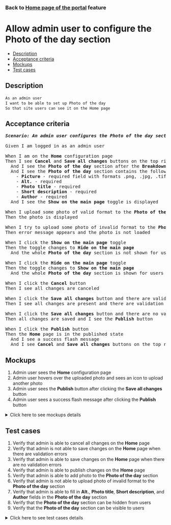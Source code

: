 ### Back to [Home page of the portal](../../) feature

# Allow admin user to configure the Photo of the day section

- [Description](#description)
- [Acceptance criteria](#acceptance-criteria)
- [Mockups](#mockups)
- [Test cases](#test-cases)

## Description

    As an admin user
    I want to be able to set up Photo of the day
    So that site users can see it on the Home page

## Acceptance criteria

<pre>
<b><i>Scenario: An admin user configures the Photo of the day section</i></b>

Given I am logged in as an admin user

When I am on the <b>Home</b> configuration page
Then I see <b>Cancel</b> and <b>Save all changes</b> buttons on the top right corner
  And I see the <b>Photo of the day</b> section after the <b>Breakdown</b> section
  And I see the <b>Photo of the day</b> section contains the following:
    - <b>Picture</b> - required field with formats .png, .jpg, .tif, .jpeg
    - <b>Alt.</b> - required
    - <b>Photo title</b> - required
    - <b>Short description</b> - required
    - <b>Author</b> - required
  And I see the <b>Show on the main page</b> toggle is displayed

When I upload some photo of valid format to the <b>Photo of the day</b> section
Then the photo is displayed

When I try to upload some photo of invalid format to the <b>Photo of the day</b> section
Then error message appears and the photo is not loaded

When I click the <b>Show on the main page</b> toggle
Then the toggle changes to <b>Hide on the main page</b>
  And the whole <b>Photo of the day</b> section is not shown for users on the <b>Home</b> page

When I click the <b>Hide on the main page</b> toggle
Then the toggle changes to <b>Show on the main page</b>
  And the whole <b>Photo of the day</b> section is shown for users on the <b>Home</b> page

When I click the <b>Cancel</b> button
Then I see all changes are canceled

When I click the <b>Save all changes</b> button and there are validation errors
Then I see all changes are present and there are validation errors highlighted

When I click the <b>Save all changes</b> button and there are no validation errors
Then all changes are saved and I see the <b>Publish</b> button

When I click the <b>Publish</b> button
Then the <b>Home</b> page is in the published state
  And I see a success flash message
  And I see <b>Cancel</b> and <b>Save all changes</b> buttons on the top right corner
</pre>

## Mockups

1. Admin user sees the <b>Home</b> configuration page
2. Admin user hovers over the uploaded photo and sees an icon to upload another photo
3. Admin user sees the <b>Publish</b> button after clicking the <b>Save all changes</b> button
4. Admin user sees a success flash message after clicking the <b>Publish</b> button

<details>
  <summary>Click here to see mockups details</summary>

**1. Admin user sees the Home configuration page:**

![Admin user sees the Home configuration page](/products/sport_news_portal/web_application_features/home_page/images/home_configuration.png)

**2. Admin user hovers over the uploaded photo and sees an icon to upload another photo:**

![Admin user hovers over the uploaded photo and sees an icon to upload another photo](/products/sport_news_portal/web_application_features/home_page/images/photo_of_day_hover.png)

**3. Admin user sees the Publish button after clicking the Save all changes button:**

![Admin user sees the Publish button after clicking the Save all changes button](/products/sport_news_portal/web_application_features/home_page/images/home_configuration_publish_button.png)

**4. Admin user sees a success flash message after clicking the Publish button:**

![Admin user sees a success flash message after clicking the Publish button](/products/sport_news_portal/web_application_features/home_page/images/success_publish.png)

</details>

## Test cases

1. Verify that admin is able to cancel all changes on the <b>Home</b> page
2. Verify that admin is not able to save changes on the <b>Home</b> page when there are validation errors
3. Verify that admin is able to save changes on the <b>Home</b> page when there are no validation errors
4. Verify that admin is able to publish changes on the <b>Home</b> page
5. Verify that admin is able to add photo to the <b>Photo of the day</b> section
6. Verify that admin is not able to upload photo of invalid format to the <b>Photo of the day</b> section
7. Verify that admin is able to fill in <b>Alt.</b>, <b>Photo title</b>, <b>Short description</b>, and <b>Author</b> fields in the <b>Photo of the day</b> section
8. Verify that the <b>Photo of the day</b> section can be hidden from users
9. Verify that the <b>Photo of the day</b> section can be visible to users

<details>
  <summary>Click here to see test cases details</summary>

### **#1. Verify that admin is able to cancel all changes on the Home page**

|Preconditions|Steps|Expected result
--------------|-----|----------
|- Log in with admin account</br>- Go to the <b>Home</b> configuration page</br>- There are some unpublished changes|1) Click <b>Cancel</b>|1) All changes are canceled|

### **#2. Verify that admin is not able to save changes on the Home page when there are validation errors**

|Preconditions|Steps|Expected result
--------------|-----|----------
|- Log in with admin account</br>- Go to the <b>Home</b> configuration page|1) Leave required fields empty</br>2) Click the <b>Save all changes</b> button|2) Error messages about empty required fields appear. All changes are present but not saved|

### **#3. Verify that admin is able to save changes on the Home page when there are no validation errors**

|Preconditions|Steps|Expected result
--------------|-----|----------
|- Log in with admin account</br>- Go to the <b>Home</b> configuration page|1) Fill in all required fields</br>2) Click the <b>Save all changes</b> button|2) All changes are saved. The <b>Publish</b> button appears|

### **#4. Verify that admin is able to publish changes on the Home page**

|Preconditions|Steps|Expected result
--------------|-----|----------
|- Log in with admin account</br>- Go to the <b>Home</b> configuration page</br>- Changes are saved|1) Click <b>Publish</b>|1) The <b>Home</b> page is in published state|

### **#5. Verify that admin is able to add photo to the Photo of the day section**

|Preconditions|Steps|Expected result
--------------|-----|----------
|- Log in with admin account</br>- Go to the <b>Home</b> configuration page > <b>Photo of the day</b> section|1) In the <b>Photo of the day</b> section, click <b>+Add picture</b></br>2) Choose a photo with the valid format (.jpg, .png, .jpeg, .tif)|2) Selected photo is displayed|

### **#6. Verify that admin is not able to upload photo of invalid format to the Photo of the day section**

|Preconditions|Steps|Expected result
--------------|-----|----------
|- Log in with admin account</br>- Go to the <b>Home</b> configuration page > <b>Photo of the day</b> section|1) In the <b>Photo of the day</b> section, click <b>+Add picture</b></br>2) Choose a photo of invalid format (any file except .jpg, .png, .jpeg, .tif)|2) The error message "Only .jpg, .png, .jpeg, .tif formats are allowed" appears|

### **#7. Verify that admin is able to fill in Alt., Photo title, Short description, and Author fields in the Photo of the day section**

|Preconditions|Steps|Expected result
--------------|-----|----------
|- Log in with admin account</br>- Go to the <b>Home</b> configuration page > <b>Photo of the day</b> section|1) In the <b>Photo of the day</b> section, fill in <b>Alt.</b>, <b>Photo title</b>, <b>Short description</b>, and <b>Author</b> fields|1) Entered data are present and ready to be saved and published|

### **#8. Verify that the Photo of the day section can be hidden from users**

|Preconditions|Steps|Expected result
--------------|-----|----------
|- Log in with admin account</br>- Go to the <b>Home</b> configuration page > <b>Photo of the day</b> section</br>- There is the <b>Show on the main page</b> toggle|1) Examine the <b>Photo of the day</b> section</br>2) Click the <b>Show on the main page</b> toggle|2) The toggle changes to <b>Hide on the main page</b>. The <b>Photo of the day</b> section is not visible to users|

### **#9. Verify that the Photo of the day section can be visible to users**

|Preconditions|Steps|Expected result
--------------|-----|----------
|- Log in with admin account</br>- Go to the <b>Home</b> configuration page > <b>Photo of the day</b> section</br>- There is the <b>Hide on the main page</b> toggle|1) Examine the <b>Photo of the day</b> section</br>2) Click the <b>Hide on the main page</b> toggle|2) The <b>Photo of the day</b> section is visible to users|

</details>
